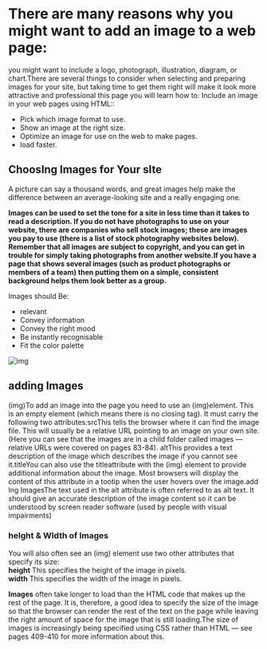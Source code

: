 # There are many reasons why you might want to add an image to a web page: 

you might want to include a logo, photograph, illustration, diagram, or chart.There are several things to consider when selecting and preparing images for your site, but taking time to get them right will make it look more attractive and professional  this page you will learn how to:
Include an image in your web pages using HTML::

* Pick which image format to use.
* Show an image at the right size.
* Optimize an image for use on the web to make pages.      
* load faster.

## ChoosIng Images for Your sIte
A picture can say a thousand words, and great images help make the difference between an average-looking site and a really engaging one.

**Images can be used to set the tone for a site in less time than it takes to read a description. If you do not have photographs to use on your website, there are companies who sell stock images; these are images you pay to use (there is a list of stock photography websites below). Remember that all images are subject to copyright, and you can get in trouble for simply taking photographs from another website.If you have a page that shows several images (such as product photographs or members of a team) then putting them on a simple, consistent background helps them look better as a group.**

Images should Be:
 * relevant
 * Convey information
* Convey the right mood
* Be instantly recognisable
* Fit the color palette

![img](https://encrypted-tbn0.gstatic.com/images?q=tbn:ANd9GcT7rPp9LU6vlPJjJVZ3qDAdCJr6cYVdoVV4CA&usqp=CAU)

## adding Images

(img)To add an image into the page you need to use an (img)element. This is an empty element (which means there is no closing tag). It must carry the following two attributes:srcThis tells the browser where it can find the image file. This will usually be a relative URL pointing to an image on your own site. (Here you can see that the images are in a child folder called images — relative URLs were covered on pages 83-84). altThis provides a text description of the image which describes the image if you cannot see it.titleYou can also use the titleattribute with the (img) element to provide additional information about the image. Most browsers will display the content of this attribute in a tootip when the user hovers over the image.add Ing ImagesThe text used in the alt attribute is often referred to as alt text. It should give an accurate description of the image content so it can be understood by screen reader software (used by people with visual impairments) 


### heIght & WIdth of Images

You will also often see an (img) element use two other attributes that specify its size:<br>
**height** This specifies the height of the image in pixels.<br>
**width** This specifies the width of the image in pixels.

**Images** often take longer to load than the HTML code that makes up the rest of the page. It is, therefore, a good idea to specify the size of the image so that the browser can render the rest of the text on the page while leaving the right amount of space for the image that is still loading.The size of images is increasingly being specified using CSS rather than HTML — see pages 409-410 for more information about this.